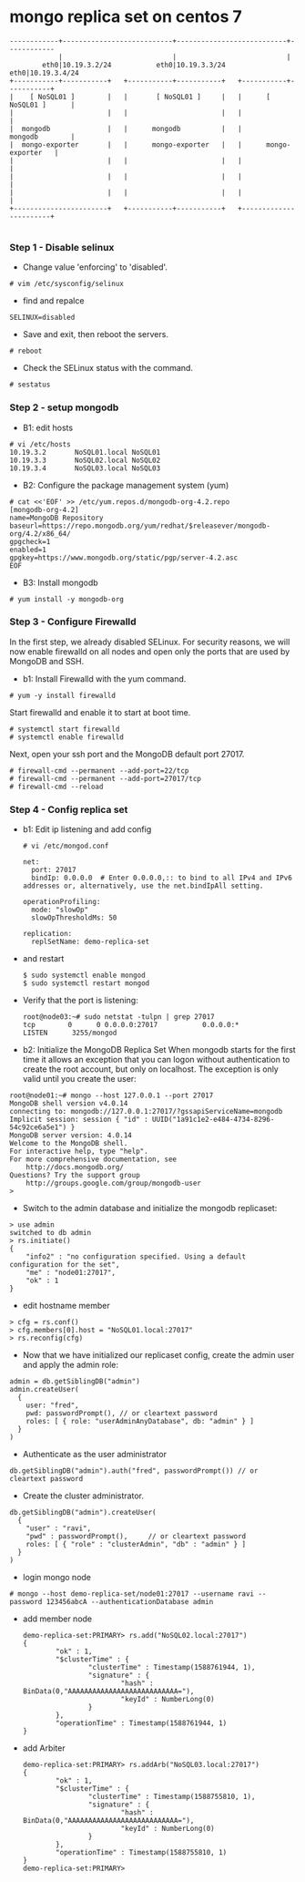 # mongo replica set on centos 7
```
------------+---------------------------+---------------------------+------------
            |                           |                           |
        eth0|10.19.3.2/24           eth0|10.19.3.3/24           eth0|10.19.3.4/24
+-----------+-----------+   +-----------+-----------+   +-----------+-----------+
|    [ NoSQL01 ]        |   |       [ NoSQL01 ]     |   |      [ NoSQL01 ]      |
|                       |   |                       |   |                       |
|  mongodb              |   |      mongodb          |   |        mongodb        |
|  mongo-exporter       |   |      mongo-exporter   |   |      mongo-exporter   |
|                       |   |                       |   |                       |
|                       |   |                       |   |                       |
|                       |   |                       |   |                       |
+-----------------------+   +-----------+-----------+   +-----------------------+


```
### Step 1 - Disable selinux

- Change value 'enforcing' to 'disabled'.
```
# vim /etc/sysconfig/selinux
```
- find and repalce
```
SELINUX=disabled
```

- Save and exit, then reboot the servers.
```
# reboot
```
- Check the SELinux status with the command.
```
# sestatus
```

### Step 2 - setup mongodb
- B1: edit hosts
```
# vi /etc/hosts
10.19.3.2       NoSQL01.local NoSQL01
10.19.3.3       NoSQL02.local NoSQL02
10.19.3.4       NoSQL03.local NoSQL03
```

- B2: Configure the package management system (yum)
```
# cat <<'EOF' >> /etc/yum.repos.d/mongodb-org-4.2.repo
[mongodb-org-4.2]
name=MongoDB Repository
baseurl=https://repo.mongodb.org/yum/redhat/$releasever/mongodb-org/4.2/x86_64/
gpgcheck=1
enabled=1
gpgkey=https://www.mongodb.org/static/pgp/server-4.2.asc 
EOF
```

- B3: Install mongodb
```
# yum install -y mongodb-org
```

### Step 3 - Configure Firewalld
In the first step, we already disabled SELinux. For security reasons, we will now enable firewalld on all nodes and open only the ports that are used by MongoDB and SSH.

- b1: Install Firewalld with the yum command.
```
# yum -y install firewalld
```
Start firewalld and enable it to start at boot time.
```
# systemctl start firewalld
# systemctl enable firewalld
```
Next, open your ssh port and the MongoDB default port 27017.
```
# firewall-cmd --permanent --add-port=22/tcp
# firewall-cmd --permanent --add-port=27017/tcp
# firewall-cmd --reload
```

### Step 4 - Config replica set

- b1: Edit ip listening and add config
    ```
    # vi /etc/mongod.conf

    net:
      port: 27017
      bindIp: 0.0.0.0  # Enter 0.0.0.0,:: to bind to all IPv4 and IPv6 addresses or, alternatively, use the net.bindIpAll setting.

    operationProfiling:
      mode: "slowOp"
      slowOpThresholdMs: 50

    replication:
      replSetName: demo-replica-set
    ```

- and restart

    ```
    $ sudo systemctl enable mongod
    $ sudo systemctl restart mongod
    ```

- Verify that the port is listening:

    ```
    root@node03:~# sudo netstat -tulpn | grep 27017
    tcp        0      0 0.0.0.0:27017           0.0.0.0:*               LISTEN      3255/mongod
    ```

- b2:  Initialize the MongoDB Replica Set
When mongodb starts for the first time it allows an exception that you can logon without authentication to create the root account, but only on localhost. The exception is only valid until you create the user:
```
root@node01:~# mongo --host 127.0.0.1 --port 27017
MongoDB shell version v4.0.14
connecting to: mongodb://127.0.0.1:27017/?gssapiServiceName=mongodb
Implicit session: session { "id" : UUID("1a91c1e2-e484-4734-8296-54c92ce6a5e1") }
MongoDB server version: 4.0.14
Welcome to the MongoDB shell.
For interactive help, type "help".
For more comprehensive documentation, see
	http://docs.mongodb.org/
Questions? Try the support group
	http://groups.google.com/group/mongodb-user
>
```

- Switch to the admin database and initialize the mongodb replicaset:
```
> use admin
switched to db admin
> rs.initiate()
{
    "info2" : "no configuration specified. Using a default configuration for the set",
    "me" : "node01:27017",
    "ok" : 1
}
```
- edit hostname member
```
> cfg = rs.conf()
> cfg.members[0].host = "NoSQL01.local:27017"
> rs.reconfig(cfg)
```

- Now that we have initialized our replicaset config, create the admin user and apply the admin role:
```
admin = db.getSiblingDB("admin")
admin.createUser(
  {
    user: "fred",
    pwd: passwordPrompt(), // or cleartext password
    roles: [ { role: "userAdminAnyDatabase", db: "admin" } ]
  }
)
```
- Authenticate as the user administrator
```
db.getSiblingDB("admin").auth("fred", passwordPrompt()) // or cleartext password
```

- Create the cluster administrator.
```
db.getSiblingDB("admin").createUser(
  {
    "user" : "ravi",
    "pwd" : passwordPrompt(),     // or cleartext password
    roles: [ { "role" : "clusterAdmin", "db" : "admin" } ]
  }
)
```
- login mongo node
```
# mongo --host demo-replica-set/node01:27017 --username ravi --password 123456abcA --authenticationDatabase admin
```

- add member node
    ```
    demo-replica-set:PRIMARY> rs.add("NoSQL02.local:27017")
    {
            "ok" : 1,
            "$clusterTime" : {
                    "clusterTime" : Timestamp(1588761944, 1),
                    "signature" : {
                            "hash" : BinData(0,"AAAAAAAAAAAAAAAAAAAAAAAAAAA="),
                            "keyId" : NumberLong(0)
                    }
            },
            "operationTime" : Timestamp(1588761944, 1)
    }
    ```

- add Arbiter

    ```
    demo-replica-set:PRIMARY> rs.addArb("NoSQL03.local:27017")
    {
            "ok" : 1,
            "$clusterTime" : {
                    "clusterTime" : Timestamp(1588755810, 1),
                    "signature" : {
                            "hash" : BinData(0,"AAAAAAAAAAAAAAAAAAAAAAAAAAA="),
                            "keyId" : NumberLong(0)
                    }
            },
            "operationTime" : Timestamp(1588755810, 1)
    }
    demo-replica-set:PRIMARY>
    ```